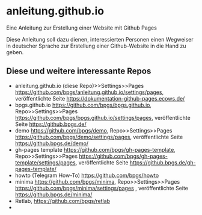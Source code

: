 # anleitung.github.io

Eine Anleitung zur Erstellung einer Website mit Github Pages

Diese Anleitung soll dazu dienen, interessierten Personen einen Wegweiser in deutscher Sprache zur Erstellung einer Github-Website in die Hand zu geben.

## Diese und weitere interessante Repos

* anleitung.github.io (diese Repo)>>Settings>>Pages <https://github.com/bpgs/anleitung.github.io/settings/pages>, veröffentlichte Seite <https://dokumentation-github-pages.ecows.de/>
* bpgs.github.io <https://github.com/bpgs/bpgs.github.io>, Repo>>Settings>>Pages <https://github.com/bpgs/bpgs.github.io/settings/pages>, veröffentlichte Seite <https://github.bpgs.de/>
* demo <https://github.com/bpgs/demo>, Repo>>Settings>>Pages <https://github.com/bpgs/demo/settings/pages>, veröffentlichte Seite <https://github.bpgs.de/demo/>
* gh-pages template <https://github.com/bpgs/gh-pages-template>,  Repo>>Settings>>Pages <https://github.com/bpgs/gh-pages-template/settings/pages>,  veröffentlichte Seite <https://github.bpgs.de/gh-pages-template/>
* howto (Telegram How-To) <https://github.com/bpgs/howto>
* minima <https://github.com/bpgs/minima>,  Repo>>Settings>>Pages <https://github.com/bpgs/minima/settings/pages> ,  veröffentlichte Seite <https://github.bpgs.de/minima/>
* Retlab, <https://github.com/bpgs/retlab>
* 

